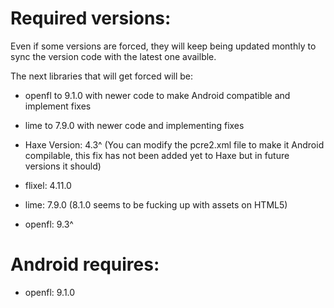 # Required versions:

Even if some versions are forced, they will keep being updated monthly to sync the version code with the latest one availble.

The next libraries that will get forced will be:
- openfl to 9.1.0 with newer code to make Android compatible and implement fixes
- lime to 7.9.0 with newer code and implementing fixes

- Haxe Version: 4.3^ (You can modify the pcre2.xml file to make it Android compilable, this fix has not been added yet to Haxe but in future versions it should)
- flixel: 4.11.0
- lime: 7.9.0 (8.1.0 seems to be fucking up with assets on HTML5)
- openfl: 9.3^


# Android requires:
- openfl: 9.1.0